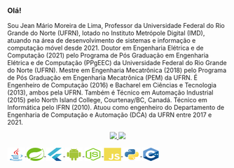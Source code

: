 ### Olá!

Sou Jean Mário Moreira de Lima, Professor da Universidade Federal do Rio Grande do Norte (UFRN), lotado no Instituto Metrópole Digital (IMD), atuando na área de desenvolvimento de sistemas e informação e computação móvel desde 2021. Doutor em Engenharia Elétrica e de Computação (2021) pelo Programa de Pós Graduação em Engenharia Elétrica e de Computação (PPgEEC) da Universidade Federal do Rio Grande do Norte (UFRN). Mestre em Engenharia Mecatrônica (2018) pelo Programa de Pós Graduação em Engenharia Mecatrônica (PEM) da UFRN. É Engenheiro de Computação (2016) e Bacharel em Ciências e Tecnologia (2013), ambos pela UFRN. Também é Técnico em Automação Industrial (2015) pelo North Island College, Courtenay/BC, Canadá. Técnico em Informática pelo IFRN (2010). Atuou como engenheiro do Departamento de Engenharia de Computação e Automação (DCA) da UFRN entre 2017 e 2021.

<!--
**jeanmmlima/jeanmmlima** is a ✨ _special_ ✨ repository because its `README.md` (this file) appears on your GitHub profile.

Here are some ideas to get you started:

- 🔭 I’m currently working on ...
- 🌱 I’m currently learning ...
- 👯 I’m looking to collaborate on ...
- 🤔 I’m looking for help with ...
- 💬 Ask me about ...
- 📫 How to reach me: ...
- 😄 Pronouns: ...
- ⚡ Fun fact: ...
-->

<div align="center">
  <a href="https://github.com/jeanmmlima">
  <img height="180em" src="https://github-readme-stats.vercel.app/api?username=jeanmmlima&show_icons=true&theme=dracula&include_all_commits=true&count_private=true"/>
  <img height="180em" src="https://github-readme-stats.vercel.app/api/top-langs/?username=jeanmmlima&layout=compact&langs_count=6&theme=dracula"/>
</div>
  
  <div style="display: inline_block"><br>
   <img align="center" alt="Jean-java" height="30" width="40" src="https://raw.githubusercontent.com/devicons/devicon/master/icons/java/java-original.svg">
   <img align="center" alt="Jean-java" height="30" width="40" src="https://raw.githubusercontent.com/devicons/devicon/master/icons/spring/spring-original.svg">
   <img align="center" alt="Jean-Python" height="30" width="40" src="https://raw.githubusercontent.com/devicons/devicon/master/icons/flutter/flutter-original.svg">
   <img align="center" alt="Jean-android" height="30" width="40" src="https://raw.githubusercontent.com/devicons/devicon/master/icons/android/android-original.svg">
  
  <img align="center" alt="Jean-Ts" height="30" width="40" src="https://raw.githubusercontent.com/devicons/devicon/master/icons/nodejs/nodejs-original.svg">
  <img align="center" alt="Jean-Js" height="30" width="40" src="https://raw.githubusercontent.com/devicons/devicon/master/icons/javascript/javascript-plain.svg">
  <img align="center" alt="Jean-Python" height="30" width="40" src="https://raw.githubusercontent.com/devicons/devicon/master/icons/python/python-original.svg">
  <!--
  <img align="center" alt="Jean-Ts" height="30" width="40" src="https://raw.githubusercontent.com/devicons/devicon/master/icons/typescript/typescript-plain.svg">
  <img align="center" alt="Jean-HTML" height="30" width="40" src="https://raw.githubusercontent.com/devicons/devicon/master/icons/html5/html5-original.svg">
  <img align="center" alt="Jean-CSS" height="30" width="40" src="https://raw.githubusercontent.com/devicons/devicon/master/icons/css3/css3-original.svg">
    -->
        <img align="center" alt="Jean-cplusplus" height="30" width="40" src="https://raw.githubusercontent.com/devicons/devicon/master/icons/cplusplus/cplusplus-original.svg">


</div>
